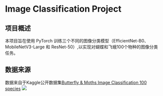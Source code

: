 # Image Classification Project

## 项目概述

本项目旨在使用 PyTorch 训练三个不同的图像分类模型（EfficientNet-B0、MobileNetV3-Large 和 ResNet-50）,以实现对蝴蝶和飞蛾100个物种的图像分类任务。

## 数据来源
数据来自于Kaggle公开数据集[Butterfly & Moths Image Classification 100 species](https://www.kaggle.com/datasets/gpiosenka/butterfly-images40-species)
![](https://storage.googleapis.com/kaggle-datasets-images/456014/2387086/f53e5f904de85a8d8d1fd0fe603d8889/dataset-cover.jpg?t=2021-07-01-22-44-44)